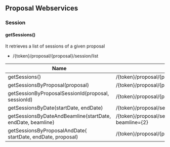 ## Proposal Webservices

### Session

#### getSessions()

It retrieves a list of sessions of a given proposal 
* /{token}/proposal/{proposal}/session/list

|Name   | URL           | Comments      | 
|-------| ------------- |:-------------:| 
|getSessions()| /{token}/proposal/{proposal}/session/list|  | 
|getSessionsByProposal(proposal)| /{token}/proposal/{proposal}/session/list      |       | 
|getSessionByProposalSessionId(proposal, sessionId)| /{token}/proposal/{proposal}/session/sessionId/{sessionId}/list |  |
|getSessionsByDate(startDate, endDate)| /{token}/proposal/session/date/{startDate}/{endDate}/list |  |
|getSessionsByDateAndBeamline(startDate, endDate, beamline)| /{token}/proposal/session/date/{startDate}/{endDate}/list?beamline={2} ||
|getSessionsByProposalAndDate( startDate, endDate, proposal)| /{token}/proposal/{proposal}/session/date/{startDate}/{endDate}/list ||
 